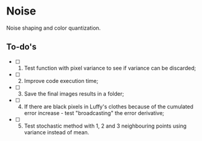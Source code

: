 # Noise
Noise shaping and color quantization.

To-do's 
--------

- [ ] 1. Test function with pixel variance to see if variance can be discarded; 
- [ ] 2. Improve code execution time;
- [ ] 3. Save the final images results in a folder;
- [ ] 4. If there are black pixels in Luffy's clothes because of the cumulated error increase - test "broadcasting" the error derivative;
- [ ] 5. Test stochastic method with 1, 2 and 3 neighbouring points using variance instead of mean.

